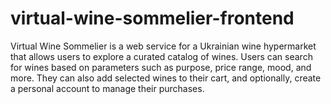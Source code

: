 # virtual-wine-sommelier-frontend
Virtual Wine Sommelier is a web service for a Ukrainian wine hypermarket that allows users to explore a curated catalog of wines. Users can search for wines based on parameters such as purpose, price range, mood, and more. They can also add selected wines to their cart, and optionally, create a personal account to manage their purchases.
